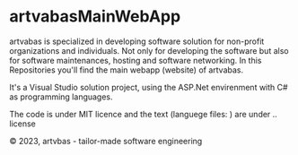 # artvabasMainWebApp

artvabas is specialized in developing software solution for non-profit organizations and individuals. Not only for developing the software but also for software maintenances, hosting and software networking.
In this Repositories you'll find the main webapp (website) of artvabas.

It's a Visual Studio solution project, using the ASP.Net envirenment with C# as programming languages.

The code is under MIT licence and the text (languege files:  ) are under .. license

© 2023, artvbas - tailor-made software engineering
